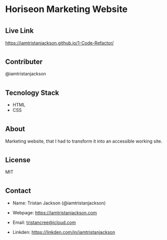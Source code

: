 # Horiseon Marketing Website 
# <h2> Live Link
https://iamtristanjackson.github.io/1-Code-Refactor/

# <h2> Contributer
@iamtristanjackson

# <h2> Tecnology Stack

* HTML
* CSS

# <h2> About
Marketing website, that I had to transform it into an accessible working site.

# <h2> License
MIT

# <h2> Contact

* Name: Tristan Jackson (@iamtristanjackson)

* Webpage: https://iamtristanjackson.com

* Email: tristancree@icloud.com

* Linkden: https://linkden.com/in/iamtristanjackson
